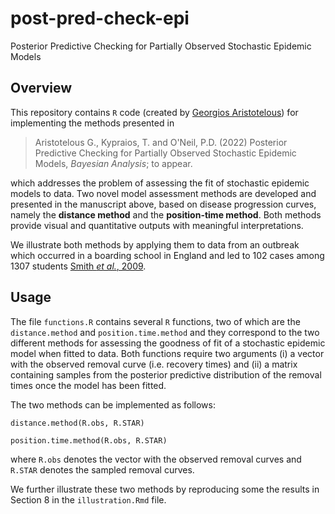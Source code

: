 # post-pred-check-epi

Posterior Predictive Checking for Partially Observed Stochastic Epidemic Models

## Overview

This repository contains `R` code (created by [Georgios Aristotelous](https://github.com/giorgos-aristotelous)) for implementing the methods presented in

>Aristotelous G., Kypraios, T. and O'Neil, P.D. (2022) Posterior Predictive Checking for Partially Observed Stochastic Epidemic Models, *Bayesian Analysis*; to appear.  

which addresses the problem of assessing the fit of stochastic epidemic models to data. Two novel model assessment methods are developed and presented in the manuscript above, based on disease progression curves, namely the **distance method** and the **position-time method**. Both methods provide visual and quantitative outputs with meaningful interpretations. 

We illustrate both methods by applying them to data from an outbreak which occurred in a boarding school in England and led to 102 cases among 1307 students [Smith *et al.*, 2009](https://www.eurosurveillance.org/content/10.2807/ese.14.27.19263-en).

##  Usage 

The file `functions.R` contains several `R` functions, two of which are the `distance.method` and `position.time.method` and they correspond to the two different methods for assessing the goodness of fit of a stochastic epidemic model when fitted to data. Both functions require two arguments (i) a vector with the observed removal curve (i.e. recovery times) and (ii) a matrix containing samples from the posterior predictive distribution of the removal times once the model has been fitted. 

The two methods can be implemented as follows:

`distance.method(R.obs, R.STAR)`

`position.time.method(R.obs, R.STAR)`

where `R.obs` denotes the vector with the observed removal curves and `R.STAR` denotes the sampled removal curves.

We further illustrate these two methods by reproducing some the results in Section 8 in the `illustration.Rmd` file. 
